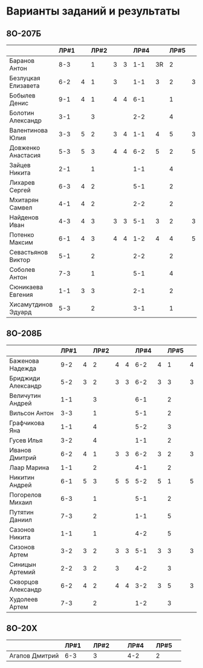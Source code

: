 # Варианты заданий и результаты

## 8О-207Б
|                     | ЛР#1 |   | ЛР#2 |   |   | ЛР#4 |   | ЛР#5 |   |
|---------------------|------|---|------|---|---|------|---|------|---|
| Баранов Антон       | 8-3  |   |  1   | 3 | 3 |  1-1 | 3R|  2   |   |
| Безлуцкая Елизавета | 6-2  | 4 |  1   | 3 |   |  1-1 | 3 |  2   | 3 |
| Бобылев Денис       | 9-1  | 4 |  1   | 4 | 4 |  6-1 |   |  1   |   |
| Болотин Александр   | 3-1  |   |  3   |   |   |  2-2 |   |  4   |   |
| Валентинова Юлия    | 3-3  | 5 |  2   | 3 | 4 |  1-1 | 4 |  5   | 3 |
| Довженко Анастасия  | 5-3  | 5 |  3   | 4 | 4 |  6-2 | 5 |  2   | 5 |
| Зайцев Никита       | 2-1  |   |  1   |   |   |  1-1 |   |  4   |   |
| Лихарев Сергей      | 6-3  | 4 |  2   |   |   |  5-1 |   |  2   |   |
| Мхитарян Самвел     | 4-1  | 4 |  2   |   |   |  2-2 |   |  2   |   |
| Найденов Иван       | 4-3  | 4 |  3   | 3 | 3 |  5-1 | 3 |  2   | 3 |
| Потенко Максим      | 6-1  | 4 |  3   | 4 | 4 |  1-2 | 4 |  4   | 5 |
| Севастьянов Виктор  | 5-1  |   |  2   |   |   |  2-2 |   |  2   |   |
| Соболев Антон       | 7-3  |   |  1   |   |   |  5-1 |   |  4   |   |
| Сюникаева Евгения   | 1-1  | 3 |  3   |   |   |  2-1 |   |  2   |   |
| Хисамутдинов Эдуард | 5-3  |   |  2   |   |   |  3-1 |   |  1   |   |

## 8О-208Б
|                     | ЛР#1 |   | ЛР#2 |   |   | ЛР#4 |   | ЛР#5 |   |
|---------------------|------|---|------|---|---|------|---|------|---|
| Баженова Надежда    | 9-2  | 4 |  2   | 4 | 4 |  6-2 | 4 |  1   | 4 |
| Бриджиди Александр  | 5-2  | 3 |  2   | 3 | 3 |  6-2 | 3 |  3   | 3 |
| Величутин Андрей    | 1-1  |   |  3   |   |   |  6-1 |   |  2   |   |
| Вильсон Антон       | 3-3  |   |  1   |   |   |  5-1 |   |  2   |   |
| Графчикова Яна      | 1-1  |   |  4   |   |   |  5-2 |   |  3   |   |
| Гусев Илья          | 3-2  |   |  4   |   |   |  1-1 |   |  2   |   |
| Иванов Дмитрий      | 6-2  | 4 |  1   | 3 | 3 |  6-2 | 3 |  2   | 3 |
| Лаар Марина         | 1-1  |   |  2   |   |   |  4-1 |   |  2   |   |
| Никитин Андрей      | 6-1  | 5 |  3   | 5 | 5 |  5-2 | 5 |  1   | 5 |
| Погорелов Михаил    | 6-3  |   |  1   |   |   |  5-1 |   |  2   |   |
| Путятин Даниил      | 7-3  |   |  2   |   |   |  1-1 |   |  5   |   |
| Сазонов Никита      | 1-1  |   |  1   |   |   |  4-2 |   |  5   |   |
| Сизонов Артем       | 3-2  | 3 |  2   | 3 | 3 |  5-1 | 3 |  3   | 3 |
| Синицын Артемий     | 2-2  | 3 |  2   | 3 |   |  4-2 |   |  3   |   |
| Скворцов Александр  | 6-2  | 4 |  2   | 4 | 4 |  3-2 | 3 |  5   | 3 |
| Худолеев Артем      | 7-3  |   |  2   |   |   |  1-2 |   |  3   |   |

## 8О-20X
|                     | ЛР#1 |   | ЛР#2 |   |   | ЛР#4 |   | ЛР#5 |   |
|---------------------|------|---|------|---|---|------|---|------|---|
| Агапов Дмитрий      | 6-3  |   |  3   |   |   |  4-2 |   |  2   |   |

